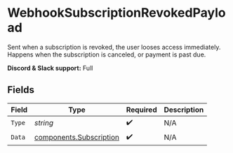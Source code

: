 # WebhookSubscriptionRevokedPayload

Sent when a subscription is revoked, the user looses access immediately.
Happens when the subscription is canceled, or payment is past due.

**Discord & Slack support:** Full


## Fields

| Field                                                              | Type                                                               | Required                                                           | Description                                                        |
| ------------------------------------------------------------------ | ------------------------------------------------------------------ | ------------------------------------------------------------------ | ------------------------------------------------------------------ |
| `Type`                                                             | *string*                                                           | :heavy_check_mark:                                                 | N/A                                                                |
| `Data`                                                             | [components.Subscription](../../models/components/subscription.md) | :heavy_check_mark:                                                 | N/A                                                                |